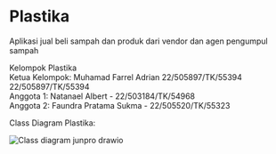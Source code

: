 # Plastika
Aplikasi jual beli sampah dan produk dari vendor dan agen pengumpul sampah  

Kelompok Plastika  
Ketua Kelompok: Muhamad Farrel Adrian 22/505897/TK/55394  22/505897/TK/55394   
Anggota 1: Natanael Albert - 22/503184/TK/54968  
Anggota 2: Faundra Pratama Sukma - 22/505520/TK/55323  

Class Diagram Plastika:

![Class diagram junpro drawio](https://github.com/user-attachments/assets/124889c1-f1ae-40d8-a731-f239a50dd166)
